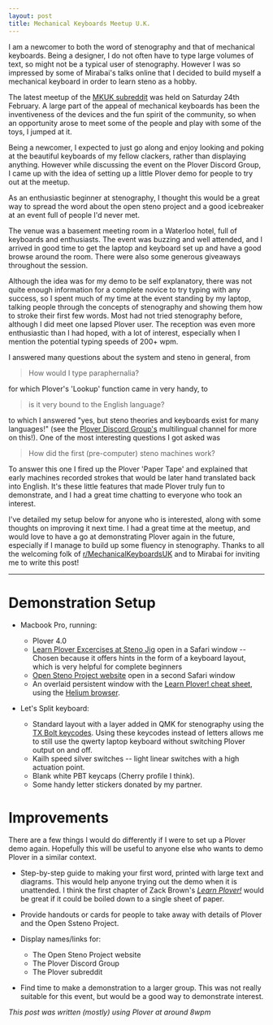 ```yaml
---
layout: post
title: Mechanical Keyboards Meetup U.K.
---
```

I am a newcomer to both the word of stenography and that of mechanical keyboards. Being a designer, I do not often have to type large volumes of text, so might not be a typical user of stenography. However I was so impressed by some of Mirabai's talks online that I decided to build myself a mechanical keyboard in order to learn steno as a hobby.

The latest meetup of the [MKUK subreddit](https://www.reddit.com/r/MechanicalKeyboardsUK/) was held on Saturday 24th February. A large part of the appeal of mechanical keyboards has been the inventiveness of the devices and the fun spirit of the community, so when an opportunity arose to meet some of the people and play with some of the toys, I jumped at it.

Being a newcomer, I expected to just go along and enjoy looking and poking at the beautiful keyboards of my fellow clackers, rather than displaying anything. However while discussing the event on the Plover Discord Group, I came up with the idea of setting up a little Plover demo for people to try out at the meetup.

As an enthusiastic beginner at stenography, I thought this would be a great way to spread the word about the open steno project and a good icebreaker at an event full of people I'd never met.

The venue was a basement meeting room in a Waterloo hotel, full of keyboards and enthusiasts. The event was buzzing and well attended, and I arrived in good time to get the laptop and keyboard set up and have a good browse around the room. There were also some generous giveaways throughout the session.

Although the idea was for my demo to be self explanatory, there was not quite enough information for a complete novice to try typing with any success, so I spent much of my time at the event standing by my laptop, talking people through the concepts of stenography and showing them how to stroke their first few words. Most had not tried stenography before, although I did meet one lapsed Plover user. The reception was even more enthusiastic than I had hoped, with a lot of interest, especially when I mention the potential typing speeds of 200+ wpm.

I answered many questions about the system and steno in general, from

> How would I type paraphernalia?

for which Plover's 'Lookup' function came in very handy, to

> is it very bound to the English language?

to which I answered "yes, but steno theories and keyboards exist for many languages!" (see the [Plover Discord Group's](https://discordapp.com/invite/0lQde43a6dGmAMp2) multilingual channel for more on this!). One of the most interesting questions I got asked was

> How did the first (pre-computer) steno machines work?

To answer this one I fired up the Plover 'Paper Tape' and explained that early machines recorded strokes that would be later hand translated back into English. It's these little features that made Plover truly fun to demonstrate, and I had a great time chatting to everyone who took an interest.

I've detailed my setup below for anyone who is interested, along with some thoughts on improving it next time. I had a great time at the meetup, and would love to have a go at demonstrating Plover again in the future, especially if I manage to build up some fluency in stenography. Thanks to all the welcoming folk of [r/MechanicalKeyboardsUK](https://www.reddit.com/r/MechanicalKeyboardsUK/) and to Mirabai for inviting me to write this post!

----

# Demonstration Setup

- Macbook Pro, running:

  - Plover 4.0
  - [Learn Plover Excercises at Steno Jig](https://joshuagrams.github.io/steno-jig/) open in a Safari window -- Chosen because it offers hints in the form of a keyboard layout, which is very helpful for complete beginners
  - [Open Steno Project website](http://www.openstenoproject.org/) open in a second Safari window
  - An overlaid persistent window with the [Learn Plover! cheat sheet](https://docs.google.com/drawings/d/1Yi93aHaxe3L-_ePtq3bujv7o1CCLmmgim8iuL_Sx2IY/preview?h=400&hl=en&w=1200), using the [Helium browser](http://heliumfloats.com/).

- Let's Split keyboard:

  - Standard layout with a layer added in QMK for stenography using the [TX Bolt keycodes](https://docs.qmk.fm/feature_stenography.html). Using these keycodes instead of letters allows me to still use the qwerty laptop keyboard without switching Plover output on and off.
  - Kailh speed silver switches -- light linear switches with a high actuation point.
  - Blank white PBT keycaps (Cherry profile I think).
  - Some handy letter stickers donated by my partner.

# Improvements

There are a few things I would do differently if I were to set up a Plover demo again. Hopefully this will be useful to anyone else who wants to demo Plover in a similar context.

- Step-by-step guide to making your first word, printed with large text and diagrams. This would help anyone trying out the demo when it is unattended. I think the first chapter of Zack Brown's [_Learn Plover!_](https://sites.google.com/site/ploverdoc/) would be great if it could be boiled down to a single sheet of paper.
- Provide handouts or cards for people to take away with details of Plover and the Open Ssteno Project.
- Display names/links for:

  - The Open Steno Project website
  - The Plover Discord Group
  - The Plover subreddit

- Find time to make a demonstration to a larger group. This was not really suitable for this event, but would be a good way to demonstrate interest.

_This post was written (mostly) using Plover at around 8wpm_
